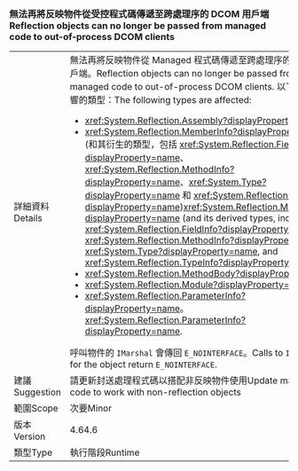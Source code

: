 ### <a name="reflection-objects-can-no-longer-be-passed-from-managed-code-to-out-of-process-dcom-clients"></a><span data-ttu-id="fb0d2-101">無法再將反映物件從受控程式碼傳遞至跨處理序的 DCOM 用戶端</span><span class="sxs-lookup"><span data-stu-id="fb0d2-101">Reflection objects can no longer be passed from managed code to out-of-process DCOM clients</span></span>

|   |   |
|---|---|
|<span data-ttu-id="fb0d2-102">詳細資料</span><span class="sxs-lookup"><span data-stu-id="fb0d2-102">Details</span></span>|<span data-ttu-id="fb0d2-103">無法再將反映物件從 Managed 程式碼傳遞至跨處理序的 DCOM 用戶端。</span><span class="sxs-lookup"><span data-stu-id="fb0d2-103">Reflection objects can no longer be passed from managed code to out-of-process DCOM clients.</span></span> <span data-ttu-id="fb0d2-104">以下是受到影響的類型：</span><span class="sxs-lookup"><span data-stu-id="fb0d2-104">The following types are affected:</span></span><ul><li><xref:System.Reflection.Assembly?displayProperty=name></li><li><span data-ttu-id="fb0d2-105"><xref:System.Reflection.MemberInfo?displayProperty=name> (和其衍生的類型，包括 <xref:System.Reflection.FieldInfo?displayProperty=name>、<xref:System.Reflection.MethodInfo?displayProperty=name>、<xref:System.Type?displayProperty=name> 和 <xref:System.Reflection.TypeInfo?displayProperty=name>)</span><span class="sxs-lookup"><span data-stu-id="fb0d2-105"><xref:System.Reflection.MemberInfo?displayProperty=name> (and its derived types, including <xref:System.Reflection.FieldInfo?displayProperty=name>, <xref:System.Reflection.MethodInfo?displayProperty=name>, <xref:System.Type?displayProperty=name>, and <xref:System.Reflection.TypeInfo?displayProperty=name>)</span></span></li><li><xref:System.Reflection.MethodBody?displayProperty=name></li><li><xref:System.Reflection.Module?displayProperty=name></li><li><span data-ttu-id="fb0d2-106"><xref:System.Reflection.ParameterInfo?displayProperty=name>。</span><span class="sxs-lookup"><span data-stu-id="fb0d2-106"><xref:System.Reflection.ParameterInfo?displayProperty=name>.</span></span></li></ul><span data-ttu-id="fb0d2-107">呼叫物件的 <code>IMarshal</code> 會傳回 <code>E_NOINTERFACE</code>。</span><span class="sxs-lookup"><span data-stu-id="fb0d2-107">Calls to <code>IMarshal</code> for the object return <code>E_NOINTERFACE</code>.</span></span>|
|<span data-ttu-id="fb0d2-108">建議</span><span class="sxs-lookup"><span data-stu-id="fb0d2-108">Suggestion</span></span>|<span data-ttu-id="fb0d2-109">請更新封送處理程式碼以搭配非反映物件使用</span><span class="sxs-lookup"><span data-stu-id="fb0d2-109">Update marshaling code to work with non-reflection objects</span></span>|
|<span data-ttu-id="fb0d2-110">範圍</span><span class="sxs-lookup"><span data-stu-id="fb0d2-110">Scope</span></span>|<span data-ttu-id="fb0d2-111">次要</span><span class="sxs-lookup"><span data-stu-id="fb0d2-111">Minor</span></span>|
|<span data-ttu-id="fb0d2-112">版本</span><span class="sxs-lookup"><span data-stu-id="fb0d2-112">Version</span></span>|<span data-ttu-id="fb0d2-113">4.6</span><span class="sxs-lookup"><span data-stu-id="fb0d2-113">4.6</span></span>|
|<span data-ttu-id="fb0d2-114">類型</span><span class="sxs-lookup"><span data-stu-id="fb0d2-114">Type</span></span>|<span data-ttu-id="fb0d2-115">執行階段</span><span class="sxs-lookup"><span data-stu-id="fb0d2-115">Runtime</span></span>|

